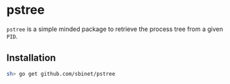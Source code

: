 pstree
======

`pstree` is a simple minded package to retrieve the process tree from a given
`PID`.

## Installation

```sh
sh> go get github.com/sbinet/pstree
```

